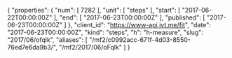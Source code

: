 {
  "properties": {
    "num": [
      7282
    ],
    "unit": [
      "steps"
    ],
    "start": [
      "2017-06-22T00:00:00Z"
    ],
    "end": [
      "2017-06-23T00:00:00Z"
    ],
    "published": [
      "2017-06-23T00:00:00Z"
    ]
  },
  "client_id": "https://www-api.jvt.me/fit",
  "date": "2017-06-23T00:00:00Z",
  "kind": "steps",
  "h": "h-measure",
  "slug": "2017/06/ofqlk",
  "aliases": [
    "/mf2/c0992acc-671f-4d03-8550-76ed7e6da9b3/",
    "/mf2/2017/06/oFqlk"
  ]
}
